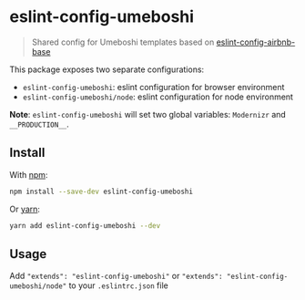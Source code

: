 # eslint-config-umeboshi

> Shared config for Umeboshi templates based on [eslint-config-airbnb-base](https://github.com/airbnb/javascript/tree/master/packages/eslint-config-airbnb-base)

This package exposes two separate configurations:

* `eslint-config-umeboshi`: eslint configuration for browser environment
* `eslint-config-umeboshi/node`: eslint configuration for node environment

**Note**: `eslint-config-umeboshi` will set two global variables: `Modernizr` and `__PRODUCTION__`. 

## Install

With [npm](https://www.npmjs.com):

```sh
npm install --save-dev eslint-config-umeboshi
```

Or [yarn](https://yarnpkg.com):

```sh
yarn add eslint-config-umeboshi --dev
```

## Usage

Add `"extends": "eslint-config-umeboshi"` or `"extends": "eslint-config-umeboshi/node"` to your `.eslintrc.json` file